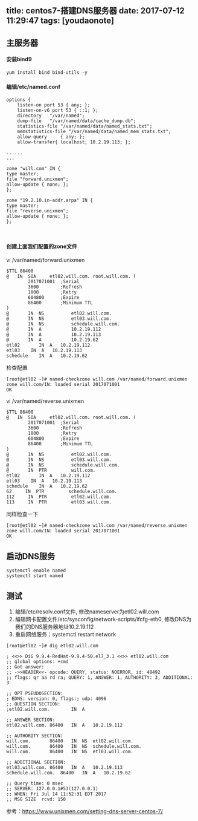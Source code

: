 
title: centos7-搭建DNS服务器
date: 2017-07-12 11:29:47
tags: [youdaonote]
---


主服务器
---

#### 安装bind9
```
yum install bind bind-utils -y
```

#### 编辑/etc/named.conf
```
options {
    listen-on port 53 { any; };
	listen-on-v6 port 53 { ::1; };
	directory 	"/var/named";
	dump-file 	"/var/named/data/cache_dump.db";
	statistics-file "/var/named/data/named_stats.txt";
	memstatistics-file "/var/named/data/named_mem_stats.txt";
	allow-query     { any; };
	allow-transfer{ localhost; 10.2.19.113; };

......
...

zone "will.com" IN {
type master;
file "forward.unixmen";
allow-update { none; };
};

zone "19.2.10.in-addr.arpa" IN {
type master;
file "reverse.unixmen";
allow-update { none; };
};



```

#### 创建上面我们配置的zone文件
vi /var/named/forward.unixmen
```
$TTL 86400
@   IN  SOA     etl02.will.com. root.will.com. (
        2017071001  ;Serial
        3600        ;Refresh
        1800        ;Retry
        604800      ;Expire
        86400       ;Minimum TTL
)
@       IN  NS          etl02.will.com.
@       IN  NS          etl03.will.com.
@       IN  NS          schedule.will.com.
@       IN  A           10.2.19.112
@       IN  A           10.2.19.113
@       IN  A           10.2.19.62
etl02       IN  A   10.2.19.112
etl03    IN  A   10.2.19.113
schedule    IN  A   10.2.19.62

```

检查配置
```
[root@etl02 ~]# named-checkzone will.com /var/named/forward.unixmen
zone will.com/IN: loaded serial 2017071001
OK
```

vi /var/named/reverse.unixmen
```
$TTL 86400
@   IN  SOA     etl02.will.com. root.will.com. (
        2017071001  ;Serial
        3600        ;Refresh
        1800        ;Retry
        604800      ;Expire
        86400       ;Minimum TTL
)
@       IN  NS          etl02.will.com.
@       IN  NS          etl03.will.com.
@       IN  NS          schedule.will.com.
@       IN  PTR         will.com.
etl02       IN  A   10.2.19.112
etl03    IN  A   10.2.19.113
schedule    IN  A   10.2.19.62
62     IN  PTR         schedule.will.com.
112     IN  PTR         etl02.will.com.
113     IN  PTR         etl03.will.com.
```

同样检查一下
```
[root@etl02 ~]# named-checkzone will.com /var/named/reverse.unixmen 
zone will.com/IN: loaded serial 2017071001
OK

```


启动DNS服务
---
```
systemctl enable named
systemctl start named
```


测试
---
1. 编辑/etc/resolv.conf文件, 修改nameserver为etl02.will.com
2. 编辑网卡配置文件/etc/sysconfig/network-scripts/ifcfg-eth0, 修改DNS为我们的DNS服务器地址10.2.19.112
3. 重启网络服务：systemctl restart network


```
[root@etl02 ~]# dig etl02.will.com

; <<>> DiG 9.9.4-RedHat-9.9.4-50.el7_3.1 <<>> etl02.will.com
;; global options: +cmd
;; Got answer:
;; ->>HEADER<<- opcode: QUERY, status: NOERROR, id: 48492
;; flags: qr aa rd ra; QUERY: 1, ANSWER: 1, AUTHORITY: 3, ADDITIONAL: 3

;; OPT PSEUDOSECTION:
; EDNS: version: 0, flags:; udp: 4096
;; QUESTION SECTION:
;etl02.will.com.		IN	A

;; ANSWER SECTION:
etl02.will.com.	86400	IN	A	10.2.19.112

;; AUTHORITY SECTION:
will.com.		86400	IN	NS	etl02.will.com.
will.com.		86400	IN	NS	schedule.will.com.
will.com.		86400	IN	NS	etl03.will.com.

;; ADDITIONAL SECTION:
etl03.will.com.	86400	IN	A	10.2.19.113
schedule.will.com.	86400	IN	A	10.2.19.62

;; Query time: 0 msec
;; SERVER: 127.0.0.1#53(127.0.0.1)
;; WHEN: Fri Jul 14 11:52:31 EDT 2017
;; MSG SIZE  rcvd: 150

```
参考：https://www.unixmen.com/setting-dns-server-centos-7/
